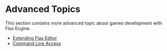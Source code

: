 # Advanced Topics

This section contains more advanced topic about games development with Flax Engine.

* [Extending Flax Editor](extending-editor.md)
* [Command Line Access](command-line-access.md)

